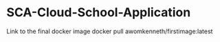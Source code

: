 # SCA-Cloud-School-Application

Link to the final docker image 
docker pull awomkenneth/firstimage:latest
